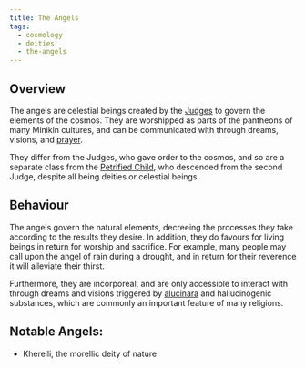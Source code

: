 ```yaml
---
title: The Angels
tags:
  - cosmology
  - deities
  - the-angels
---
```

## Overview
The angels are celestial beings created by the [Judges](cosmology/celestial-beings/the-judges.md) to govern the elements of the cosmos. They are worshipped as parts of the pantheons of many Minikin cultures, and can be communicated with through dreams, visions, and [prayer](cosmology/prayer.md).

They differ from the Judges, who gave order to the cosmos, and so are a separate class from the [Petrified Child](cosmology/celestial-beings/the-petrified-child.md), who descended from the second Judge, despite all being deities or celestial beings.
## Behaviour
The angels govern the natural elements, decreeing the processes they take according to the results they desire. In addition, they do favours for living beings in return for worship and sacrifice. For example, many people may call upon the angel of rain during a drought, and in return for their reverence it will alleviate their thirst.

Furthermore, they are incorporeal, and are only accessible to interact with through dreams and visions triggered by [alucinara](cosmology/alucinara.md) and hallucinogenic substances, which are commonly an important feature of many religions.
## Notable Angels:
 - Kherelli, the morellic deity of nature